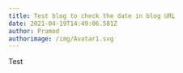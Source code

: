 ```yaml
---
title: Test blog to check the date in blog URL
date: 2021-04-19T14:49:06.581Z
author: Pramod
authorimage: /img/Avatar1.svg
---
```

Test